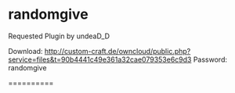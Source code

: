 randomgive
==========

Requested Plugin by undeaD_D

Download: http://custom-craft.de/owncloud/public.php?service=files&t=90b4441c49e361a32cae079353e6c9d3
Password: randomgive

==========
